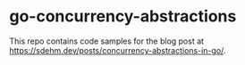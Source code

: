 # go-concurrency-abstractions

This repo contains code samples for the blog post at https://sdehm.dev/posts/concurrency-abstractions-in-go/.
